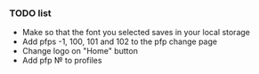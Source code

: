 ### TODO list

- Make so that the font you selected saves in your local storage
- Add pfps -1, 100, 101 and 102 to the pfp change page
- Change logo on "Home" button
- Add pfp № to profiles
